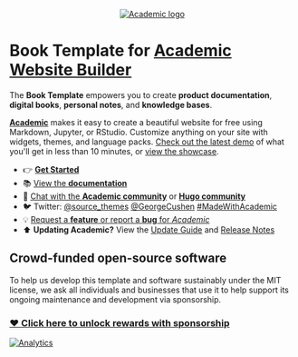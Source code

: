 <p align="center"><a href="https://sourcethemes.com/academic/" target="_blank" rel="noopener"><img src="https://sourcethemes.com/academic/img/logo_200px.png" alt="Academic logo"></a></p>

# Book Template for [Academic Website Builder](https://sourcethemes.com/academic/)

The **Book Template** empowers you to create **product documentation**, **digital books**, **personal notes**, and **knowledge bases**.

[**Academic**](https://github.com/gcushen/hugo-academic) makes it easy to create a beautiful website for free using Markdown, Jupyter, or RStudio. Customize anything on your site with widgets, themes, and language packs. [Check out the latest demo](https://academic-demo.netlify.app/) of what you'll get in less than 10 minutes, or [view the showcase](https://sourcethemes.com/academic/#expo).

- 👉 [**Get Started**](https://sourcethemes.com/academic/docs/install)
- 📚 [View the **documentation**](https://sourcethemes.com/academic/docs/)
- 💬 [Chat with the **Academic community**](https://spectrum.chat/academic) or [**Hugo community**](https://discourse.gohugo.io)
- 🐦 Twitter: [@source_themes](https://twitter.com/source_themes) [@GeorgeCushen](https://twitter.com/GeorgeCushen) [#MadeWithAcademic](https://twitter.com/search?q=%23MadeWithAcademic&src=typd)
- 💡 [Request a **feature** or report a **bug** for _Academic_](https://github.com/gcushen/hugo-academic/issues)
- ⬆️ **Updating Academic?** View the [Update Guide](https://sourcethemes.com/academic/docs/update/) and [Release Notes](https://sourcethemes.com/academic/updates/)

## Crowd-funded open-source software

To help us develop this template and software sustainably under the MIT license, we ask all individuals and businesses that use it to help support its ongoing maintenance and development via sponsorship.

### [❤️ Click here to unlock rewards with sponsorship](https://sourcethemes.com/academic/plans/)

<!--
[![Screenshot]()](https://github.com/sourcethemes/academic-starter-book)
-->

[![Analytics](https://ga-beacon.appspot.com/UA-78646709-2/academic-starter-book/readme?pixel)](https://github.com/igrigorik/ga-beacon)

